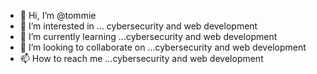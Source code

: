 - 👋 Hi, I’m @tommie
- 👀 I’m interested in ... cybersecurity and web development
- 🌱 I’m currently learning ...cybersecurity and web development
- 💞️ I’m looking to collaborate on ...cybersecurity and web development
- 📫 How to reach me ...cybersecurity and web development

<!---
tommiejasmine/tommiejasmine is a ✨ special ✨ repository because its `README.md` (this file) appears on your GitHub profile.
You can click the Preview link to take a look at your changes.
--->
